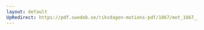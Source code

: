 ```yaml
---
layout: default
UpRedirect: https://pdf.swedeb.se/riksdagen-motions-pdf/1867/mot_1867__ak__00214/mot_1867__ak__00214_001.pdf
---
```

